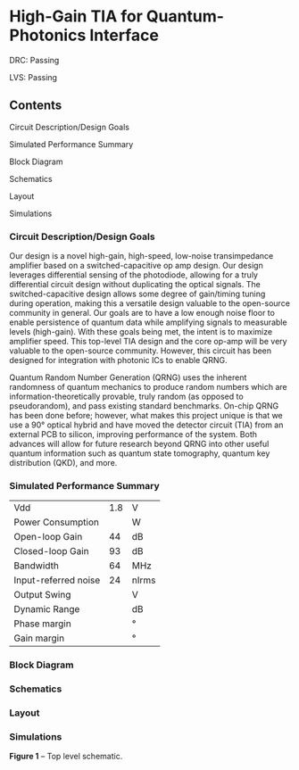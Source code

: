 # High-Gain TIA for Quantum-Photonics Interface

DRC: Passing

LVS: Passing

## Contents
Circuit Description/Design Goals

Simulated Performance Summary

Block Diagram

Schematics

Layout

Simulations

### Circuit Description/Design Goals
Our design is a novel high-gain, high-speed, low-noise transimpedance amplifier based on a switched-capacitive op amp design. Our design leverages differential sensing of the photodiode, allowing for a truly differential circuit design without duplicating the optical signals. The switched-capacitive design allows some degree of gain/timing tuning during operation, making this a versatile design valuable to the open-source community in general. Our goals are to have a low enough noise floor to enable persistence of quantum data while amplifying signals to measurable levels (high-gain). With these goals being met, the intent is to maximize amplifier speed. This top-level TIA design and the core op-amp will be very valuable to the open-source community. However, this circuit has been designed for integration with photonic ICs to enable QRNG.

Quantum Random Number Generation (QRNG) uses the inherent randomness of quantum mechanics to produce random numbers which are information-theoretically provable, truly random (as opposed to pseudorandom), and pass existing standard benchmarks. On-chip QRNG has been done before; however, what makes this project unique is that we use a 90° optical hybrid and have moved the detector circuit (TIA) from an external PCB to silicon, improving performance of the system. Both advances will allow for future research beyond QRNG into other useful quantum information such as quantum state tomography, quantum key distribution (QKD), and more.
### Simulated Performance Summary
|                         |                     |                     |
| ----------------------- | ------------------- | ------------------- |
| Vdd                     | 1.8                 | V                   |
| Power Consumption       |                     | W                   |
| Open-loop Gain          | 44                  | dB                  |
| Closed-loop Gain        | 93                  | dB                  |
| Bandwidth               | 64                  | MHz                 |
| Input-referred noise    | 24                  | nIrms               |
| Output Swing            |                     | V                   |
| Dynamic Range           |                     | dB                  |
| Phase margin            |                     | °                   |
| Gain margin             |                     | °                   |

### Block Diagram
### Schematics
### Layout
### Simulations

**Figure 1** – Top level schematic.
